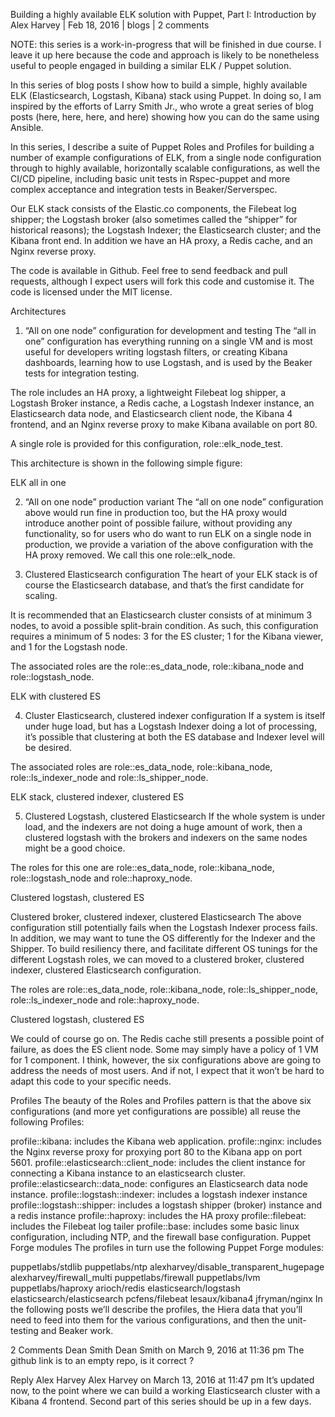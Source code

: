 Building a highly available ELK solution with Puppet, Part I: Introduction
by Alex Harvey | Feb 18, 2016 | blogs | 2 comments

NOTE: this series is a work-in-progress that will be finished in due course.  I leave it up here because the code and approach is likely to be nonetheless useful to people engaged in building a similar ELK / Puppet solution.

In this series of blog posts I show how to build a simple, highly available ELK (Elasticsearch, Logstash, Kibana) stack using Puppet.  In doing so, I am inspired by the efforts of Larry Smith Jr., who wrote a great series of blog posts (here, here, here, and here) showing how you can do the same using Ansible.

In this series, I describe a suite of Puppet Roles and Profiles for building a number of example configurations of ELK, from a single node configuration through to highly available, horizontally scalable configurations, as well the CI/CD pipeline, including basic unit tests in Rspec-puppet and more complex acceptance and integration tests in Beaker/Serverspec.

Our ELK stack consists of the Elastic.co components, the Filebeat log shipper; the Logstash broker (also sometimes called the “shipper” for historical reasons); the Logstash Indexer; the Elasticsearch cluster; and the Kibana front end. In addition we have an HA proxy, a Redis cache, and an Nginx reverse proxy.

The code is available in Github.  Feel free to send feedback and pull requests, although I expect users will fork this code and customise it. The code is licensed under the MIT license.

Architectures
1. “All on one node” configuration for development and testing
The “all in one” configuration has everything running on a single VM and is most useful for developers writing logstash filters, or creating Kibana dashboards, learning how to use Logstash, and is used by the Beaker tests for integration testing.

The role includes an HA proxy, a lightweight Filebeat log shipper, a Logstash Broker instance, a Redis cache, a Logstash Indexer instance, an Elasticsearch data node, and Elasticsearch client node, the Kibana 4 frontend, and an Nginx reverse proxy to make Kibana available on port 80.

A single role is provided for this configuration, role::elk_node_test.

This architecture is shown in the following simple figure:

ELK all in one

2. “All on one node” production variant
The “all on one node” configuration above would run fine in production too, but the HA proxy would introduce another point of possible failure, without providing any functionality, so for users who do want to run ELK on a single node in production, we provide a variation of the above configuration with the HA proxy removed. We call this one role::elk_node.

3. Clustered Elasticsearch configuration
The heart of your ELK stack is of course the Elasticsearch database, and that’s the first candidate for scaling.

It is recommended that an Elasticsearch cluster consists of at minimum 3 nodes, to avoid a possible split-brain condition. As such, this configuration requires a minimum of 5 nodes: 3 for the ES cluster; 1 for the Kibana viewer, and 1 for the Logstash node.

The associated roles are the role::es_data_node, role::kibana_node and role::logstash_node.

ELK with clustered ES

4. Cluster Elasticsearch, clustered indexer configuration
If a system is itself under huge load, but has a Logstash Indexer doing a lot of processing, it’s possible that clustering at both the ES database and Indexer level will be desired.

The associated roles are role::es_data_node, role::kibana_node, role::ls_indexer_node and role::ls_shipper_node.

ELK stack, clustered indexer, clustered ES

5. Clustered Logstash, clustered Elasticsearch
If the whole system is under load, and the indexers are not doing a huge amount of work, then a clustered logstash with the brokers and indexers on the same nodes might be a good choice.

The roles for this one are role::es_data_node, role::kibana_node, role::logstash_node and role::haproxy_node.

Clustered logstash, clustered ES

Clustered broker, clustered indexer, clustered Elasticsearch
The above configuration still potentially fails when the Logstash Indexer process fails. In addition, we may want to tune the OS differently for the Indexer and the Shipper.  To build resiliency there, and facilitate different OS tunings for the different Logstash roles, we can moved to a clustered broker, clustered indexer, clustered Elasticsearch configuration.

The roles are role::es_data_node, role::kibana_node, role::ls_shipper_node, role::ls_indexer_node and role::haproxy_node.

Clustered logstash, clustered ES

We could of course go on.  The Redis cache still presents a possible point of failure, as does the ES client node.  Some may simply have a policy of 1 VM for 1 component.  I think, however, the six configurations above are going to address the needs of most users.  And if not, I expect that it won’t be hard to adapt this code to your specific needs.

Profiles
The beauty of the Roles and Profiles pattern is that the above six configurations (and more yet configurations are possible) all reuse the following Profiles:

profile::kibana: includes the Kibana web application.
profile::nginx: includes the Nginx reverse proxy for proxying port 80 to the Kibana app on port 5601.
profile::elasticsearch::client_node: includes the client instance for connecting a Kibana instance to an elasticsearch cluster.
profile::elasticsearch::data_node: configures an Elasticsearch data node instance.
profile::logstash::indexer: includes a logstash indexer instance
profile::logstash::shipper: includes a logstash shipper (broker) instance and a redis instance
profile::haproxy: includes the HA proxy
profile::filebeat: includes the Filebeat log tailer
profile::base: includes some basic linux configuration, including NTP, and the firewall base configuration.
Puppet Forge modules
The profiles in turn use the following Puppet Forge modules:

puppetlabs/stdlib
puppetlabs/ntp
alexharvey/disable_transparent_hugepage
alexharvey/firewall_multi
puppetlabs/firewall
puppetlabs/lvm
puppetlabs/haproxy
arioch/redis
elasticsearch/logstash
elasticsearch/elasticsearch
pcfens/filebeat
lesaux/kibana4
jfryman/nginx
In the following posts we’ll describe the profiles, the Hiera data that you’ll need to feed into them for the various configurations, and then the unit-testing and Beaker work.

2 Comments
Dean Smith
Dean Smith	on March 9, 2016 at 11:36 pm
The github link is to an empty repo, is it correct ?

Reply
Alex Harvey
Alex Harvey	on March 13, 2016 at 11:47 pm
It’s updated now, to the point where we can build a working Elasticsearch cluster with a Kibana 4 frontend. Second part of this series should be up in a few days.
